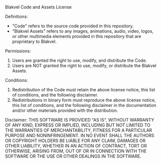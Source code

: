 Blakvel Code and Assets License

Definitions:
- "Code" refers to the source code provided in this repository.
- "Blakvel Assets" refers to any images, animations, audio, video, logos, or other multimedia elements provided in this repository that are proprietary to Blakvel.

Permissions:
1. Users are granted the right to use, modify, and distribute the Code.
2. Users are NOT granted the right to use, modify, or distribute the Blakvel Assets.

Conditions:
1. Redistribution of the Code must retain the above license notice, this list of conditions, and the following disclaimer.
2. Redistributions in binary form must reproduce the above license notice, this list of conditions, and the following disclaimer in the documentation and/or other materials provided with the distribution.

Disclaimer:
THIS SOFTWARE IS PROVIDED "AS IS", WITHOUT WARRANTY OF ANY KIND, EXPRESS OR IMPLIED, INCLUDING BUT NOT LIMITED TO THE WARRANTIES OF MERCHANTABILITY, FITNESS FOR A PARTICULAR PURPOSE AND NONINFRINGEMENT. IN NO EVENT SHALL THE AUTHORS OR COPYRIGHT HOLDERS BE LIABLE FOR ANY CLAIM, DAMAGES OR OTHER LIABILITY, WHETHER IN AN ACTION OF CONTRACT, TORT OR OTHERWISE, ARISING FROM, OUT OF OR IN CONNECTION WITH THE SOFTWARE OR THE USE OR OTHER DEALINGS IN THE SOFTWARE.